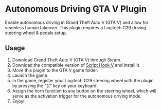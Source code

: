 # Autonomous Driving GTA V Plugin
Enable autonomous driving in Grand Theft Auto V (GTA V) and allow for seamless human takeover.
This plugin requires a Logitech G29 driving steering wheel & pedals setup.

## Usage
1. Download Grand Theft Auto V (GTA V) through Steam.
2. Download the compatible version of [Script Hook V](http://www.dev-c.com/gtav/scripthookv) and install it.
3. Move this plugin to the GTA V game folder.
4. Launch the game.
5. In the game, register your Logitech G29 steering wheel with the plugin by pressing the "[{" key on your keyboard.
6. Assign the horn function to any button on the steering wheel, which will serve as the activation trigger for the autonomous driving mode.
7. Enjoy!
